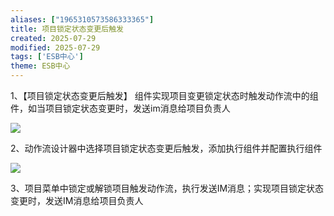 ```yaml
---
aliases: ["1965310573586333365"]
title: 项目锁定状态变更后触发
created: 2025-07-29
modified: 2025-07-29
tags: ['ESB中心']
theme: ESB中心
---
```


1、【项目锁定状态变更后触发】 组件实现项目变更锁定状态时触发动作流中的组件，如当项目锁定状态变更时，发送im消息给项目负责人

![](https://myhelpdoc.oss-cn-heyuan.aliyuncs.com/mdimages/7a7a944bbd16dde5320871a954a96da5.jpg)

2、动作流设计器中选择项目锁定状态变更后触发，添加执行组件并配置执行组件

![](https://myhelpdoc.oss-cn-heyuan.aliyuncs.com/mdimages/9f8abca4e139428e6a294e3c6ed15533.jpg)

3、项目菜单中锁定或解锁项目触发动作流，执行发送IM消息；实现项目锁定状态变更时，发送IM消息给项目负责人

